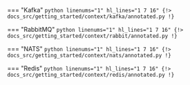 === "Kafka"
    ```python linenums="1" hl_lines="1 7 16"
    {!> docs_src/getting_started/context/kafka/annotated.py !}
    ```

=== "RabbitMQ"
    ```python linenums="1" hl_lines="1 7 16"
    {!> docs_src/getting_started/context/rabbit/annotated.py !}
    ```

=== "NATS"
    ```python linenums="1" hl_lines="1 7 16"
    {!> docs_src/getting_started/context/nats/annotated.py !}
    ```

=== "Redis"
    ```python linenums="1" hl_lines="1 7 16"
    {!> docs_src/getting_started/context/redis/annotated.py !}
    ```
